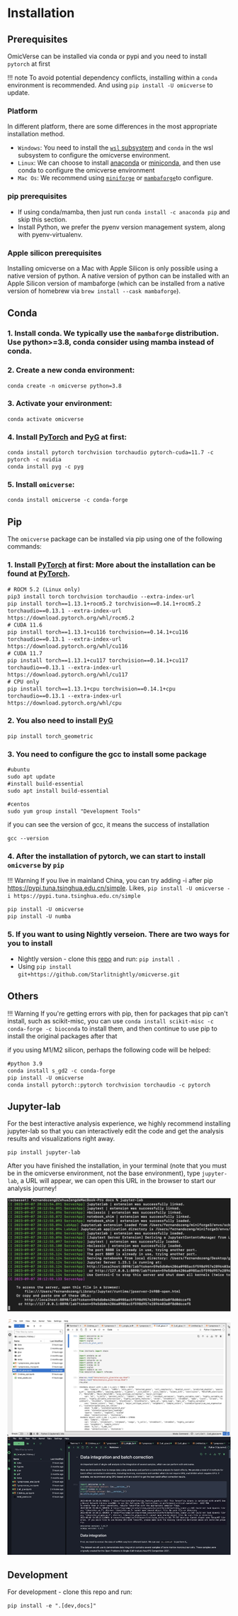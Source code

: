 # Installation

## Prerequisites


OmicVerse can be installed via conda or pypi and you need to install `pytorch` at first

!!! note 
    To avoid potential dependency conflicts, installing within a `conda` environment is recommended. And using `pip install -U omicverse` to update.

### Platform

In different platform, there are some differences in the most appropriate installation method.

- `Windows`: You need to install the [`wsl` subsystem](https://learn.microsoft.com/en-us/windows/wsl/install) and `conda` in the wsl subsystem to configure the omicverse environment.
- `Linux`: We can choose to install [anaconda](https://www.anaconda.com/) or [miniconda](https://docs.conda.io/en/latest/miniconda.html), and then use conda to configure the omicverse environment
- `Mac Os`: We recommend using [`miniforge`](https://github.com/conda-forge/miniforge)  or [`mambaforge`](https://www.rho-signal-effective-analytics.com/modules/pre-course/miniconda-installation/)to configure.

### pip prerequisites
- If using conda/mamba, then just run `conda install -c anaconda pip` and skip this section.
- Install Python, we prefer the pyenv version management system, along with pyenv-virtualenv.

### Apple silicon prerequisites
Installing omicverse on a Mac with Apple Silicon is only possible using a native version of python. A native version of python can be installed with an Apple Silicon version of mambaforge (which can be installed from a native version of homebrew via `brew install --cask mambaforge`). 

## Conda

### 1.  Install conda. We typically use the `mambaforge` distribution. Use python>=3.8, conda consider using mamba instead of conda.
### 2.  Create a new conda environment: 

   ```shell
   conda create -n omicverse python=3.8
   ```
### 3.  Activate your environment:

   ```shell
   conda activate omicverse
   ```
### 4.  Install [PyTorch](https://pytorch.org/get-started/locally/) and [PyG](https://pytorch-geometric.readthedocs.io/) at first:

   ```shell
   conda install pytorch torchvision torchaudio pytorch-cuda=11.7 -c pytorch -c nvidia
   conda install pyg -c pyg
   ```
### 5.  Install `omicverse`:

   ```shell
   conda install omicverse -c conda-forge
   ```

## Pip

The `omicverse` package can be installed via pip using one of the following commands:

### 1. Install [PyTorch](https://pytorch.org/get-started/locally/) at first: More about the installation can be found at [PyTorch](https://pytorch.org/get-started/locally/). 

   ```shell
   # ROCM 5.2 (Linux only)
   pip3 install torch torchvision torchaudio --extra-index-url
   pip install torch==1.13.1+rocm5.2 torchvision==0.14.1+rocm5.2 torchaudio==0.13.1 --extra-index-url https://download.pytorch.org/whl/rocm5.2
   # CUDA 11.6
   pip install torch==1.13.1+cu116 torchvision==0.14.1+cu116 torchaudio==0.13.1 --extra-index-url https://download.pytorch.org/whl/cu116
   # CUDA 11.7
   pip install torch==1.13.1+cu117 torchvision==0.14.1+cu117 torchaudio==0.13.1 --extra-index-url https://download.pytorch.org/whl/cu117
   # CPU only
   pip install torch==1.13.1+cpu torchvision==0.14.1+cpu torchaudio==0.13.1 --extra-index-url https://download.pytorch.org/whl/cpu
   ```
### 2. You also need to install [PyG](https://pytorch-geometric.readthedocs.io/)

   ```shell
   pip install torch_geometric
   ```


### 3. You need to configure the gcc to install some package
   ```shell
   #ubuntu
   sudo apt update
   #install build-essential
   sudo apt install build-essential
   ```

   ```shell
   #centos
   sudo yum group install "Development Tools"
   ```

   if you can see the version of gcc, it means the success of installation

   ```shell
   gcc --version
   ```


### 4. After the installation of pytorch, we can start to install `omicverse` by `pip`


!!! Warning 
    If you live in mainland China, you can try adding -i after pip https://pypi.tuna.tsinghua.edu.cn/simple. Likes, `pip install -U omicverse -i https://pypi.tuna.tsinghua.edu.cn/simple`

   ```shell
   pip install -U omicverse
   pip install -U numba
   ```
### 5. If you want to using Nightly verseion. There are two ways for you to install

   - Nightly version - clone this [repo](https://github.com/Starlitnightly/omicverse) and run: `pip install .`
   - Using `pip install git+https://github.com/Starlitnightly/omicverse.git`

## Others

!!! Warning 
    If you're getting errors with pip, then for packages that pip can't install, such as scikit-misc, you can use `conda install scikit-misc -c conda-forge -c bioconda` to install them, and then continue to use pip to install the original packages after that

if you using M1/M2 silicon, perhaps the following code will be helped:

```shell
#python 3.9
conda install s_gd2 -c conda-forge
pip install -U omicverse 
conda install pytorch::pytorch torchvision torchaudio -c pytorch
```

## Jupyter-lab

For the best interactive analysis experience, we highly recommend installing jupyter-lab so that you can interactively edit the code and get the analysis results and visualizations right away.

```shell
pip install jupyter-lab
```

After you have finished the installation, in your terminal (note that you must be in the omicverse environment, not the base environment), type `jupyter-lab`, a URL will appear, we can open this URL in the browser to start our analysis journey!

![jupyter](img/jupyter.jpg)

![jupyter-light](img/light_jupyter.jpg#gh-light-mode-only)
![jupyter-dark](img/dark_jupyter.jpg#gh-dark-mode-only)

## Development

For development - clone this repo and run:

```shell
pip install -e ".[dev,docs]"
```

